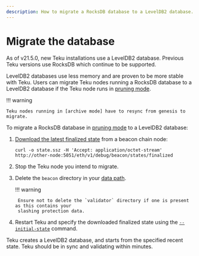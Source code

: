 ```yaml
---
description: How to migrate a RocksDB database to a LevelDB2 database.
---
```


# Migrate the database

As of v21.5.0, new Teku installations use a LevelDB2 database. Previous Teku versions use
RocksDB which continue to be supported.

LevelDB2 databases use less memory and are proven to be more stable with Teku. Users can migrate
Teku nodes running a RocksDB database to a LevelDB2 database if the Teku node runs in [pruning mode].

!!! warning

    Teku nodes running in [archive mode] have to resync from genesis to migrate.


To migrate a RocksDB database in [pruning mode] to a LevelDB2 database:

1. [Download the latest finalized state] from a beacon chain node:

    ```
    curl -o state.ssz -H 'Accept: application/octet-stream' http://other-node:5051/eth/v1/debug/beacon/states/finalized
    ```

1. Stop the Teku node you intend to migrate.

1. Delete the `beacon` directory in your
    [data path](../Reference/CLI/CLI-Syntax.md#data-base-path-data-path).

    !!! warning

        Ensure not to delete the `validator` directory if one is present as this contains your
        slashing protection data.

1. Restart Teku and specify the downloaded finalized state using the
    [`--initial-state`](../Reference/CLI/CLI-Syntax.md#initial-state) command.

Teku creates a LevelDB2 database, and starts from the specified recent state. Teku should be in
sync and validating within minutes.

<!-- links -->
[Download the latest finalized state]: https://consensys.github.io/teku/#operation/getEthV1DebugBeaconStatesWithState_id
[pruning mode]: ../Reference/CLI/CLI-Syntax.md#data-storage-mode
[archive mode]: ../Reference/CLI/CLI-Syntax.md#data-storage-mode